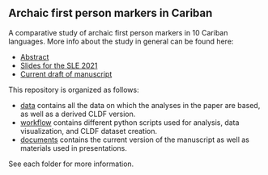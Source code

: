 ## Archaic first person markers in Cariban
A comparative study of archaic first person markers in 10 Cariban languages.
More info about the study in general can be found here:

* [Abstract](documents/talks_abstracts/extensions_SLE_abstract.pdf)
* [Slides for the SLE 2021](documents/talks_abstracts/carib_irreg_SLE.pdf)
* [Current draft of manuscript](documents/cariban_underived.pdf)

This repository is organized as follows:

* [data](data) contains all the data on which the analyses in the paper are based, as well as a derived CLDF version.
* [workflow](workflow) contains different python scripts used for analysis, data visualization, and CLDF dataset creation.
* [documents](documents) contains the current version of the manuscript as well as materials used in presentations.

See each folder for more information.